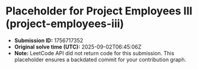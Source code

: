 # Placeholder for Project Employees III (project-employees-iii)

- **Submission ID:** 1756717352
- **Original solve time (UTC):** 2025-09-02T06:45:06Z
- **Note:** LeetCode API did not return code for this submission.
  This placeholder ensures a backdated commit for your contribution graph.
